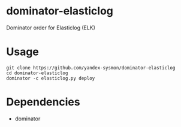 dominator-elasticlog
====================

Dominator order for Elasticlog (ELK)

Usage
=====

```
git clone https://github.com/yandex-sysmon/dominator-elasticlog
cd dominator-elasticlog
dominator -c elasticlog.py deploy
```

Dependencies
============

- dominator
